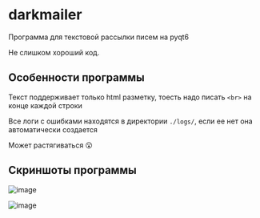 # darkmailer

Программа для текстовой рассылки писем на pyqt6

Не слишком хороший код.

## Особенности программы

Текст поддерживает только html разметку, тоесть надо писать `<br>` на конце каждой строки

Все логи с ошибками находятся в директории `./logs/`, если ее нет она автоматически создается

Может растягиваться 😮

## Скриншоты программы

![image](https://github.com/rhisth/darkmailer/assets/96009471/b95e465a-09cc-4209-b712-d81537f8e41c)

![image](https://github.com/rhisth/darkmailer/assets/96009471/8429afe0-d7d6-4f07-b847-21e24707c830) 
